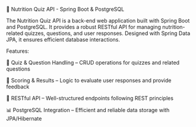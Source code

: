 🍏 Nutrition Quiz API - Spring Boot & PostgreSQL

The Nutrition Quiz API is a back-end web application built with Spring Boot and PostgreSQL. It provides a robust RESTful API for managing nutrition-related quizzes, questions, and user responses. Designed with Spring Data JPA, it ensures efficient database interactions.

Features:

📝 Quiz & Question Handling – CRUD operations for quizzes and related questions

🎯 Scoring & Results – Logic to evaluate user responses and provide feedback

🔄 RESTful API – Well-structured endpoints following REST principles

📊 PostgreSQL Integration – Efficient and reliable data storage with JPA/Hibernate
